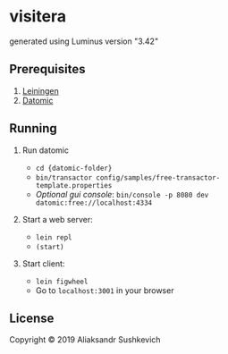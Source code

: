 # visitera

generated using Luminus version "3.42"

## Prerequisites

1. [Leiningen]
2. [Datomic]

[leiningen]: https://github.com/technomancy/leiningen
[datomic]: https://my.datomic.com/downloads/free

## Running

1. Run datomic

   - `cd {datomic-folder}`
   - `bin/transactor config/samples/free-transactor-template.properties`
   - _Optional gui console_: `bin/console -p 8080 dev datomic:free://localhost:4334`

2. Start a web server:

   - `lein repl`
   - `(start)`

3. Start client:

   - `lein figwheel`
   - Go to `localhost:3001` in your browser

## License

Copyright © 2019 Aliaksandr Sushkevich
